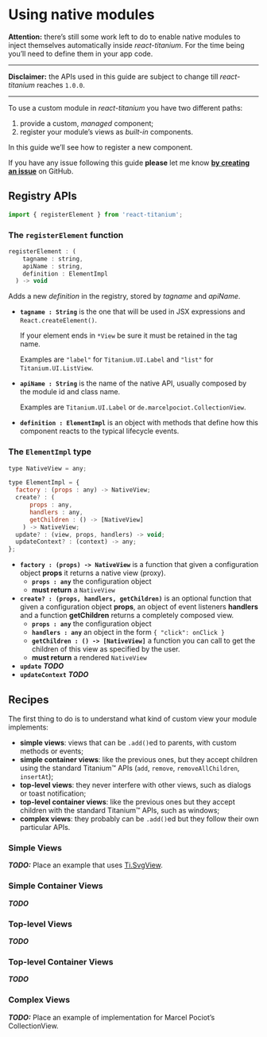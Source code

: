 # Using native modules

**Attention:** there’s still some work left to do to enable native modules to inject themselves automatically inside *react-titanium*. For the time being you’ll need to define them in your app code.

- - -

**Disclaimer:** the APIs used in this guide are subject to change till *react-titanium* reaches `1.0.0`.

- - -

To use a custom module in *react-titanium* you have two different paths:

1. provide a custom, *managed* component;
2. register your module’s views as *built-in* components.

In this guide we’ll see how to register a new component.

If you have any issue following this guide **please** let me know [**by creating an issue**][new-issue] on GitHub.

[new-issue]: https://github.com/yuchi/react-titanium/issues/new

## Registry APIs

```js
import { registerElement } from 'react-titanium';
```

### The `registerElement` function

```js
registerElement : (
    tagname : string,
    apiName : string,
    definition : ElementImpl
  ) -> void
```

Adds a new *definition* in the registry, stored by *tagname* and *apiName*.

- **`tagname : String`** is the one that will be used in JSX expressions and `React.createElement()`.

  If your element ends in `*View` be sure it must be retained in the tag name.

  Examples are `"label"` for `Titanium.UI.Label` and `"list"` for `Titanium.UI.ListView`.

- **`apiName : String`** is the name of the native API, usually composed by the module id and class name.

  Examples are `Titanium.UI.Label` or `de.marcelpociot.CollectionView`.

- **`definition : ElementImpl`** is an object with methods that define how this component reacts to the typical lifecycle events.

### The `ElementImpl` type

```js
type NativeView = any;

type ElementImpl = {
  factory : (props : any) -> NativeView;
  create? : (
      props : any,
      handlers : any,
      getChildren : () -> [NativeView]
    ) -> NativeView;
  update? : (view, props, handlers) -> void;
  updateContext? : (context) -> any;
};
```

- **`factory : (props) -> NativeView`** is a function that given a configuration object **props** it returns a native view (proxy).
  - **`props : any`** the configuration object
  - **must return** a `NativeView`
- **`create? : (props, handlers, getChildren)`** is an optional function that given a configuration object **props**, an object of event listeners **handlers** and a function **getChildren** returns a completely composed view.
  - **`props : any`** the configuration object
  - **`handlers : any`** an object in the form `{ "click": onClick }`
  - **`getChildren : () -> [NativeView]`** a function you can call to get the children of this view as specified by the user.
  - **must return** a rendered `NativeView`
- **`update`** ___TODO___
- **`updateContext`** ___TODO___

## Recipes

The first thing to do is to understand what kind of custom view your module implements:

- **simple views**: views that can be `.add()`ed to parents, with custom methods or events;
- **simple container views**: like the previous ones, but they accept children using the standard Titanium™ APIs (`add`, `remove`, `removeAllChildren`, `insertAt`);
- **top-level views**: they never interfere with other views, such as dialogs or toast notification;
- **top-level container views**: like the previous ones but they accept children with the standard Titanium™ APIs, such as windows;
- **complex views**: they probably can be `.add()`ed but they follow their own particular APIs.

### Simple Views

___TODO:___ Place an example that uses [Ti.SvgView](http://gitt.io/component/com.geraudbourdin.svgview).

### Simple Container Views

___TODO___

### Top-level Views

___TODO___

### Top-level Container Views

___TODO___

### Complex Views

___TODO:___ Place an example of implementation for Marcel Pociot’s CollectionView.
